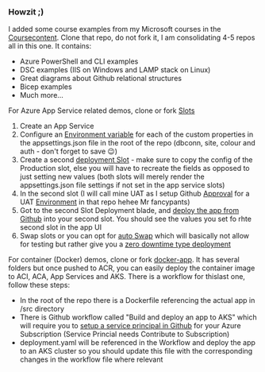 ### Howzit ;)

I added some course examples from my Microsoft courses in the [Coursecontent](https://github.com/sayedimac/coursecontent). Clone that repo, do not fork it, I am consolidating 4-5 repos all in this one. It contains:
 - Azure PowerShell and CLI examples
 - DSC examples (IIS on Windows and LAMP stack  on Linux)
 - Great diagrams about Github relational structures
 - Bicep examples
 - Much more...


For Azure App Service related demos, clone or fork [Slots](https://github.com/sayedimac/slots)
 1. Create an App Service
 2. Configure an [Environment variable](https://learn.microsoft.com/en-us/azure/app-service/configure-common?tabs=portal#configure-app-settings) for each of the custom properties in the appsettings.json file in the root of the repo (dbconn, site, colour and auth - don't forget to save 😉)
 3. Create a second [deployment Slot](https://learn.microsoft.com/en-us/azure/app-service/deploy-staging-slots?tabs=portal) - make sure to copy the config of the Production slot, else you will have to recreate the fields as opposed to just setting new values (both slots will merely render the appsettings.json file settings if not set in the app service slots)
 4. In the second slot (I will call mine UAT as I setup Github [Approval](https://docs.github.com/en/actions/deployment/targeting-different-environments/using-environments-for-deployment#required-reviewers) for a UAT [Environment](https://docs.github.com/en/actions/deployment/targeting-different-environments/using-environments-for-deployment) in that repo hehee Mr fancypants)
 5.  Got to the second Slot Deployment blade, and [deploy the app from Github](https://learn.microsoft.com/en-us/azure/app-service/app-service-sql-asp-github-actions) into your second slot. You should see the values you set fo rhte second slot in the app UI
 6.  Swap slots or you can opt for [auto Swap](https://learn.microsoft.com/en-us/azure/app-service/deploy-staging-slots?tabs=portal#Auto-Swap) which will basically not allow for testing but rather give you a [zero downtime type deployment](https://learn.microsoft.com/en-us/azure/app-service/deploy-continuous-deployment?tabs=github%2Cgithubactions)

For container (Docker) demos, clone or fork [docker-app](https://github.com/sayedimac/docker-app). It has several folders but once pushed to ACR, you can easily deploy the container image to ACI, ACA, App Services and AKS. There is a workflow for thislast one, follow these steps:
- In the root of the repo there is a Dockerfile referencing the actual app in /src directory
- There is Github workflow called "Build and deploy an app to AKS" which will require you to [setup a service principal in Github](https://github.com/Azure/arm-deploy) for your Azure Subscription (Service Princial needs Contribute to Subscription)
- deployment.yaml will be referenced in the  Workflow and deploy the app to an AKS cluster so you should update this file with the corresponding changes in the workflow file where relevant

